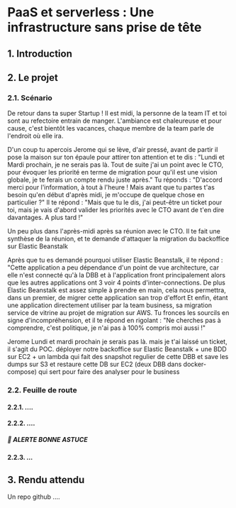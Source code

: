 # PaaS et serverless : Une infrastructure sans prise de tête

## 1. Introduction


## 2. Le projet
### 2.1. Scénario

De retour dans ta super Startup ! Il est midi, la personne de la team IT et toi sont au refectoire entrain de manger.
L'ambiance est chaleureuse et pour cause, c'est bientôt les vacances, chaque membre de la team parle de l'endroit où elle ira.
  
D'un coup tu apercois Jerome qui se lève, d'air pressé, 
avant de partir il pose la maison sur ton épaule pour attirer ton attention et te dis : 
"Lundi et Mardi prochain, je ne serais pas là. Tout de suite j'ai un point avec le CTO, pour évoquer les priorité en terme de migration pour qu'il est une vision globale,
je te ferais un compte rendu juste après."
Tu réponds : "D'accord merci pour l'information, à tout à l'heure ! 
Mais avant que tu partes t'as besoin qu'en début d'après midi, je m'occupe de quelque chose en particulier ?"
Il te répond : "Mais que tu le dis, j'ai peut-être un ticket pour toi, mais je vais d'abord valider les priorités avec le CTO avant de t'en dire davantages. A plus tard !"

Un peu plus dans l'après-midi après sa réunion avec le CTO. Il te fait une synthèse de la réunion, 
et te demande d'attaquer la migration du backoffice sur Elastic Beanstalk

Après que tu es demandé pourquoi utiliser Elastic Beanstalk, il te répond : 
"Cette application a peu dépendance d'un point de vue architecture,
car elle n'est connecté qu'à la DBB et à l'application front principalement alors que les autres applications ont 3 voir 4 points d'inter-connections.
De plus Elastic Beanstalk est assez simple à prendre en main, cela nous permettra, dans un premier, de migrer cette application san trop d'effort 
Et enfin, étant une application directement utiliser par la team business, sa migration service de vitrine au projet de migration sur AWS.
Tu fronces les sourcils en signe d'incompréhension, 
et il te répond en rigolant : "Ne cherches pas à comprendre, c'est politique, je n'ai pas à 100% compris moi aussi !" 


Jerome Lundi et mardi prochain je serais pas là. mais je t'ai laissé un ticket, il s'agit du POC.
déployer notre backoffice sur Elastic Beanstalk + une BDD sur EC2 + un lambda qui fait des snapshot regulier de cette DBB et save les dumps sur S3 
et restaure cette DB sur EC2 (deux DBB dans docker-compose) qui sert pour faire des analyser pour le business
### 2.2. Feuille de route
#### 2.2.1. ....

#### 2.2.2. ....

##### 🚀 ALERTE BONNE ASTUCE


#### 2.2.3. ...


## 3. Rendu attendu
Un repo github ....
